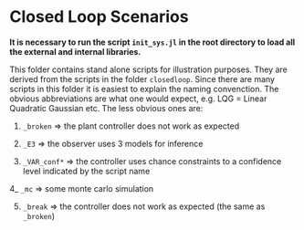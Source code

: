 # Closed Loop Scenarios

**It is necessary to run the script `init_sys.jl` in the root directory to load all the external and internal libraries.**

This folder contains stand alone scripts for illustration purposes. They are derived from the scripts in the folder `closedloop`. Since there are many scripts in this folder it is easiest to explain the naming convenction. The obvious abbreviations are what one would expect, e.g. LQG = Linear Quadratic Gaussian etc. The less obvious ones are:

1) `_broken` => the plant controller does not work as expected

2) `_E3` => the observer uses 3 models for inference

3) `_VAR_conf*` => the controller uses chance constraints to a confidence level indicated by the script name

4_ `_mc` => some monte carlo simulation

5) `_break` => the controller does not work as expected (the same as `_broken`)
